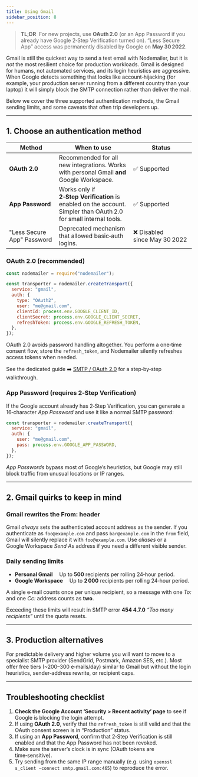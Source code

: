 ```yaml
---
title: Using Gmail
sidebar_position: 8
---
```


> **TL;DR**  For new projects, use **OAuth 2.0** (or an App Password if you already have Google 2‑Step Verification turned on). “Less Secure App” access was permanently disabled by Google on **May 30 2022**.

Gmail is still the quickest way to send a test email with Nodemailer, but it is _not_ the most resilient choice for production workloads. Gmail is designed for humans, not automated services, and its login heuristics are aggressive. When Google detects something that looks like account‑hijacking (for example, your production server running from a different country than your laptop) it will simply block the SMTP connection rather than deliver the mail.

Below we cover the three supported authentication methods, the Gmail sending limits, and some caveats that often trip developers up.

---

## 1. Choose an authentication method

| Method                     | When to use                                                                                                       | Status                        |
| -------------------------- | ----------------------------------------------------------------------------------------------------------------- | ----------------------------- |
| **OAuth 2.0**              | Recommended for all new integrations. Works with personal Gmail **and** Google Workspace.                         | ✅ Supported                  |
| **App Password**           | Works only if **2‑Step Verification** is enabled on the account. Simpler than OAuth 2.0 for small internal tools. | ✅ Supported                  |
| "Less Secure App" Password | Deprecated mechanism that allowed basic‐auth logins.                                                              | ❌ Disabled since May 30 2022 |

### OAuth 2.0 (recommended)

```js
const nodemailer = require("nodemailer");

const transporter = nodemailer.createTransport({
  service: "gmail",
  auth: {
    type: "OAuth2",
    user: "me@gmail.com",
    clientId: process.env.GOOGLE_CLIENT_ID,
    clientSecret: process.env.GOOGLE_CLIENT_SECRET,
    refreshToken: process.env.GOOGLE_REFRESH_TOKEN,
  },
});
```

OAuth 2.0 avoids password handling altogether. You perform a one‑time consent flow, store the `refresh_token`, and Nodemailer silently refreshes access tokens when needed.

See the dedicated guide ➡️ [SMTP / OAuth 2.0](/smtp/oauth2/) for a step‑by‑step walkthrough.

### App Password (requires 2‑Step Verification)

If the Google account already has 2‑Step Verification, you can generate a 16‑character _App Password_ and use it like a normal SMTP password:

```js
const transporter = nodemailer.createTransport({
  service: "gmail",
  auth: {
    user: "me@gmail.com",
    pass: process.env.GOOGLE_APP_PASSWORD,
  },
});
```

_App Passwords_ bypass most of Google’s heuristics, but Google may still block traffic from unusual locations or IP ranges.

---

## 2. Gmail quirks to keep in mind

### Gmail rewrites the **From:** header

Gmail _always_ sets the authenticated account address as the sender. If you authenticate as `foo@example.com` and pass `bar@example.com` in the `from` field, Gmail will silently replace it with `foo@example.com`. Use _aliases_ or a Google Workspace _Send As_ address if you need a different visible sender.

### Daily sending limits

- **Personal Gmail**  Up to **500** recipients per rolling 24‑hour period.
- **Google Workspace**  Up to **2 000** recipients per rolling 24‑hour period.

A single e‑mail counts once per unique recipient, so a message with one _To:_ and one _Cc:_ address counts as **two**.

Exceeding these limits will result in SMTP error **454 4.7.0** _“Too many recipients”_ until the quota resets.

---

## 3. Production alternatives

For predictable delivery and higher volume you will want to move to a specialist SMTP provider (SendGrid, Postmark, Amazon SES, etc.). Most offer free tiers (\~200–300 e‑mails/day) similar to Gmail but without the login heuristics, sender‑address rewrite, or recipient caps.

---

## Troubleshooting checklist

1. **Check the Google Account ‘Security > Recent activity’ page** to see if Google is blocking the login attempt.
2. If using **OAuth 2.0**, verify that the `refresh_token` is still valid and that the OAuth consent screen is in “Production” status.
3. If using an **App Password**, confirm that 2‑Step Verification is still enabled and that the App Password has not been revoked.
4. Make sure the server’s clock is in sync (OAuth tokens are time‑sensitive).
5. Try sending from the same IP range manually (e.g. using `openssl s_client -connect smtp.gmail.com:465`) to reproduce the error.
